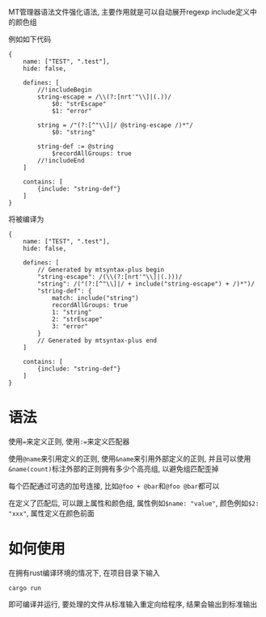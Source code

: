 MT管理器语法文件强化语法, 主要作用就是可以自动展开regexp include定义中的颜色组

例如如下代码

```
{
    name: ["TEST", ".test"],
    hide: false,

    defines: [
        //!includeBegin
        string-escape = /\\(?:[nrt'"\\]|(.))/
            $0: "strEscape"
            $1: "error"

        string = /"(?:[^"\\]|/ @string-escape /)*"/
            $0: "string"

        string-def := @string
            $recordAllGroups: true
        //!includeEnd
    ]

    contains: [
        {include: "string-def"}
    ]
}
```

将被编译为

```
{
    name: ["TEST", ".test"],
    hide: false,

    defines: [
        // Generated by mtsyntax-plus begin
        "string-escape": /(\\(?:[nrt'"\\]|(.)))/
        "string": /("(?:[^"\\]|/ + include("string-escape") + /)*")/
        "string-def": {
            match: include("string")
            recordAllGroups: true
            1: "string"
            2: "strEscape"
            3: "error"
        }
        // Generated by mtsyntax-plus end
    ]

    contains: [
        {include: "string-def"}
    ]
}
```

# 语法

使用`=`来定义正则, 使用`:=`来定义匹配器

使用`@name`来引用定义的正则, 使用`&name`来引用外部定义的正则,
并且可以使用`&name(count)`标注外部的正则拥有多少个高亮组, 以避免组匹配歪掉

每个匹配通过可选的加号连接, 比如`@foo + @bar`和`@foo @bar`都可以

在定义了匹配后, 可以跟上属性和颜色组,
属性例如`$name: "value"`, 颜色例如`$2: "xxx"`, 属性定义在颜色前面


# 如何使用
在拥有rust编译环境的情况下, 在项目目录下输入

```
cargo run
```

即可编译并运行, 要处理的文件从标准输入重定向给程序, 结果会输出到标准输出
